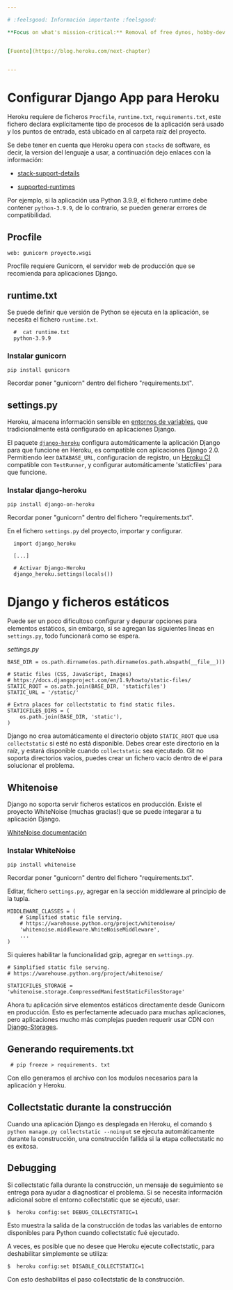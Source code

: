 ```yaml
---

# :feelsgood: Información importante :feelsgood:

**Focus on what's mission-critical:** Removal of free dynos, hobby-dev Heroku Postgres and hobby-dev Heroku Data for Redis plans starting November 28, 2022 and inactive account deletion starting October 26, 2022.


[Fuente](https://blog.heroku.com/next-chapter)


---
```



# Configurar Django App para Heroku

Heroku requiere de ficheros `Procfile`, `runtime.txt`, `requirements.txt`, este fichero declara explícitamente tipo de procesos de la aplicación será usado y los puntos de entrada, está ubicado en al carpeta raíz del proyecto.

Se debe tener en cuenta que Heroku opera con `stacks` de software, es decir, la version del lenguaje a usar, a continuación dejo enlaces con la información:

- [stack-support-details](https://devcenter.heroku.com/articles/stack#stack-support-details)

- [supported-runtimes](https://devcenter.heroku.com/articles/python-support#supported-runtimes)


Por ejemplo, si la aplicación usa Python 3.9.9, el fichero runtime debe contener `python-3.9.9`, de lo contrario, se pueden generar errores de compatibilidad.


## Procfile

  `web: gunicorn proyecto.wsgi`


Procfile requiere Gunicorn, el servidor web de producción que se recomienda para aplicaciones Django.

## runtime.txt

Se puede definir que versión de Python se ejecuta en la aplicación, se necesita el fichero `runtime.txt`.

```
  #  cat runtime.txt
  python-3.9.9
```


### Instalar gunicorn

  `pip install gunicorn`

Recordar poner "gunicorn" dentro del fichero "requirements.txt".


## settings.py

Heroku, almacena información sensible en [entornos de variables](https://devcenter.heroku.com/articles/config-vars), que tradicionalmente está configurado en aplicaciones Django.

El paquete [`django-heroku`](https://github.com/heroku/django-heroku) configura automáticamente la aplicación Django para que funcione en Heroku, es compatible con aplicaciones Django 2.0.
Permitiendo leer `DATABASE_URL`, configuracion de registro, un [Heroku CI](https://devcenter.heroku.com/articles/heroku-ci) compatible con `TestRunner`, y configurar automáticamente 'staticfiles' para que funcione.


### Instalar django-heroku

  `pip install django-on-heroku`

Recordar poner "gunicorn" dentro del fichero "requirements.txt".


En el fichero `settings.py` del proyecto, importar y configurar.

```
  import django_heroku

  [...]

  # Activar Django-Heroku
  django_heroku.settings(locals())
```


# Django y ficheros estáticos

Puede ser un poco dificultoso configurar y depurar opciones para elementos estáticos, sin embargo, si se agregan las siguientes lineas en `settings.py`, todo funcionará como se espera.

*settings.py*
```
BASE_DIR = os.path.dirname(os.path.dirname(os.path.abspath(__file__)))

# Static files (CSS, JavaScript, Images)
# https://docs.djangoproject.com/en/1.9/howto/static-files/
STATIC_ROOT = os.path.join(BASE_DIR, 'staticfiles')
STATIC_URL = '/static/'

# Extra places for collectstatic to find static files.
STATICFILES_DIRS = (
    os.path.join(BASE_DIR, 'static'),
)
```

Django no crea automáticamente el directorio objeto `STATIC_ROOT` que usa `collectstatic` si esté no está disponible. Debes crear este directorio en la raíz, y estará disponible cuando `collectstatic` sea ejecutado.
Git no soporta directorios vacíos, puedes crear un fichero vacío dentro de el para solucionar el problema.


## Whitenoise

Django no soporta servir ficheros estaticos en producción. Existe el proyecto WhiteNoise (muchas gracias!) que se puede integarar a tu aplicación Django.

[WhiteNoise documentación](http://whitenoise.evans.io/en/stable/)


### Instalar WhiteNoise

  `pip install whitenoise`

Recordar poner "gunicorn" dentro del fichero "requirements.txt".


Editar, fichero `settings.py`, agregar en la sección middleware al principio de la tupla.

```
MIDDLEWARE_CLASSES = (
    # Simplified static file serving.
    # https://warehouse.python.org/project/whitenoise/
    'whitenoise.middleware.WhiteNoiseMiddleware',
    ...
)
```

Si quieres habilitar la funcionalidad gzip, agregar en `settings.py`.


```
# Simplified static file serving.
# https://warehouse.python.org/project/whitenoise/

STATICFILES_STORAGE = 'whitenoise.storage.CompressedManifestStaticFilesStorage'
```

Ahora tu aplicación sirve elementos estáticos directamente desde Gunicorn en producción. Esto es perfectamente adecuado para muchas aplicaciones, pero aplicaciones mucho más complejas pueden requerir usar CDN con [Django-Storages](http://django-storages.readthedocs.org/en/latest/).


## Generando requirements.txt

  ` # pip freeze > requirements. txt`
  
Con ello generamos el archivo con los modulos necesarios para la aplicación y Heroku.



## Collectstatic durante la construcción

Cuando una aplicación Django es desplegada en Heroku, el comando `$ python manage.py collectstatic --noinput` se ejecuta automáticamente durante la construcción, una construcción fallida si la etapa collectstatic no es exitosa.

## Debugging

Si collectstatic falla durante la construcción, un mensaje de seguimiento se entrega para ayudar a diagnosticar el problema. Si se necesita información adicional sobre el entorno collectstatic que se ejecutó, usar:

  `$  heroku config:set DEBUG_COLLECTSTATIC=1`

Esto muestra la salida de la construcción de todas las variables de entorno disponibles para Python cuando collectstatic fué ejecutado.


A veces, es posible que no desee que Heroku ejecute collectstatic, para deshabilitar simplemente se utiliza:

  `$  heroku config:set DISABLE_COLLECTSTATIC=1`

Con esto deshabilitas el paso collectstatic de la construcción.
